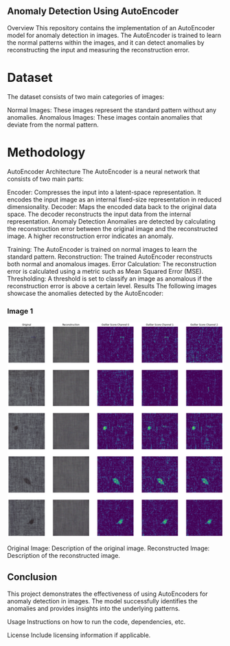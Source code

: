 ## Anomaly Detection Using AutoEncoder ##
Overview
This repository contains the implementation of an AutoEncoder model for anomaly detection in images. The AutoEncoder is trained to learn the normal patterns within the images, and it can detect anomalies by reconstructing the input and measuring the reconstruction error.

# Dataset
The dataset consists of two main categories of images:

Normal Images: These images represent the standard pattern without any anomalies.
Anomalous Images: These images contain anomalies that deviate from the normal pattern.
# Methodology
AutoEncoder Architecture
The AutoEncoder is a neural network that consists of two main parts:

Encoder: Compresses the input into a latent-space representation. It encodes the input image as an internal fixed-size representation in reduced dimensionality.
Decoder: Maps the encoded data back to the original data space. The decoder reconstructs the input data from the internal representation.
Anomaly Detection
Anomalies are detected by calculating the reconstruction error between the original image and the reconstructed image. A higher reconstruction error indicates an anomaly.

Training: The AutoEncoder is trained on normal images to learn the standard pattern.
Reconstruction: The trained AutoEncoder reconstructs both normal and anomalous images.
Error Calculation: The reconstruction error is calculated using a metric such as Mean Squared Error (MSE).
Thresholding: A threshold is set to classify an image as anomalous if the reconstruction error is above a certain level.
Results
The following images showcase the anomalies detected by the AutoEncoder:

### Image 1

![Image 1 Description](anom.png)

Original Image: Description of the original image.
Reconstructed Image: Description of the reconstructed image.
## Conclusion
This project demonstrates the effectiveness of using AutoEncoders for anomaly detection in images. The model successfully identifies the anomalies and provides insights into the underlying patterns.

Usage
Instructions on how to run the code, dependencies, etc.

License
Include licensing information if applicable.
